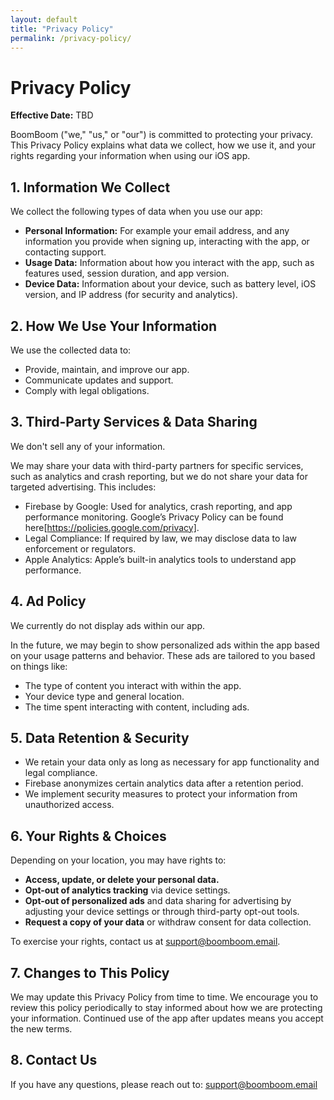 ```yaml
---
layout: default
title: "Privacy Policy"
permalink: /privacy-policy/
---
```


# Privacy Policy  
**Effective Date:** TBD

BoomBoom ("we," "us," or "our") is committed to protecting your privacy. This Privacy Policy explains what data we collect, how we use it, and your rights regarding your information when using our iOS app.  

## 1. Information We Collect  

We collect the following types of data when you use our app:  

- **Personal Information:** For example your email address, and any information you provide when signing up, interacting with the app, or contacting support.  
- **Usage Data:** Information about how you interact with the app, such as features used, session duration, and app version.  
- **Device Data:** Information about your device, such as battery level, iOS version, and IP address (for security and analytics).  

## 2. How We Use Your Information  

We use the collected data to:  

- Provide, maintain, and improve our app.   
- Communicate updates and support.  
- Comply with legal obligations.  

## 3. Third-Party Services & Data Sharing  

We don't sell any of your information.

We may share your data with third-party partners for specific services, such as analytics and crash reporting, but we do not share your data for targeted advertising. This includes:

- Firebase by Google: Used for analytics, crash reporting, and app performance monitoring. Google’s Privacy Policy can be found here[https://policies.google.com/privacy].
- Legal Compliance: If required by law, we may disclose data to law enforcement or regulators.
- Apple Analytics: Apple’s built-in analytics tools to understand app performance.

<!--

for future

We **may** share your data with third-party partners for advertising purposes. These partners may use your information to serve personalized ads across various platforms. This includes:  
 
- **Advertising Partners:** We may share your data with advertisers such as Google, Facebook, and other advertising networks. These companies may use your data to serve targeted ads based on your interests. 

-->

## 4. Ad Policy

We currently do not display ads within our app.

In the future, we may begin to show personalized ads within the app based on your usage patterns and behavior. These ads are tailored to you based on things like:

- The type of content you interact with within the app.
- Your device type and general location.
- The time spent interacting with content, including ads.



## 5. Data Retention & Security  

- We retain your data only as long as necessary for app functionality and legal compliance.  
- Firebase anonymizes certain analytics data after a retention period.  
- We implement security measures to protect your information from unauthorized access.  

## 6. Your Rights & Choices  

Depending on your location, you may have rights to:  

- **Access, update, or delete your personal data.**  
- **Opt-out of analytics tracking** via device settings.  
- **Opt-out of personalized ads** and data sharing for advertising by adjusting your device settings or through third-party opt-out tools.  
- **Request a copy of your data** or withdraw consent for data collection.  

To exercise your rights, contact us at support@boomboom.email.  

## 7. Changes to This Policy  

We may update this Privacy Policy from time to time. We encourage you to review this policy periodically to stay informed about how we are protecting your information. Continued use of the app after updates means you accept the new terms.  

## 8. Contact Us  

If you have any questions, please reach out to: 
support@boomboom.email

